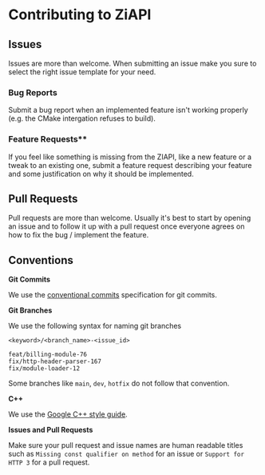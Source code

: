 # Contributing to ZiAPI

## Issues

Issues are more than welcome. When submitting an issue make you sure to select the right issue template for your need.

### Bug Reports

Submit a bug report when an implemented feature isn't working properly (e.g. the CMake intergation refuses to build).

### Feature Requests**

If you feel like something is missing from the ZIAPI, like a new feature or a tweak to an existing one, submit a feature request describing your feature and some justification on why it should be implemented.

## Pull Requests

Pull requests are more than welcome. Usually it's best to start by opening an issue and to follow it up with a pull request once everyone agrees on how to fix the bug / implement the feature.

## Conventions

**Git Commits**

We use the [conventional commits](https://www.conventionalcommits.org/en/v1.0.0/) specification for git commits.

**Git Branches**

We use the following syntax for naming git branches

```
<keyword>/<branch_name>-<issue_id>

feat/billing-module-76
fix/http-header-parser-167
fix/module-loader-12
```

Some branches like `main`, `dev`, `hotfix` do not follow that convention.

**C++**

We use the [Google C++ style guide](https://google.github.io/styleguide/cppguide.html).

**Issues and Pull Requests**

Make sure your pull request and issue names are human readable titles such as `Missing const qualifier on method` for an issue or `Support for HTTP 3` for a pull request.
